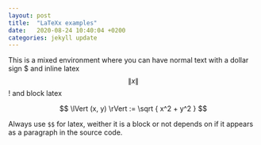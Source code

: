 ```yaml
---
layout: post
title:  "LaTeXx examples"
date:   2020-08-24 10:40:04 +0200
categories: jekyll update
---
```



This is a mixed environment where you can have normal text with a dollar sign $ and inline latex $$ \lVert x \rVert $$! and block latex 

$$ 
    \lVert (x, y) \rVert := \sqrt { x^2 + y^2 }
$$

Always use `$$` for latex, weither it is a block or not depends on if it appears as a paragraph in the source code.

